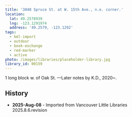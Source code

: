 ```yaml
---
title: '3048 Spruce St. at W. 15th Ave., n.e. corner.'
location:
  lat: 49.2578939
  lng: -123.1291974
  address: '49.2579, -123.1292'
tags:
  - kml-import
  - outdoor
  - book-exchange
  - red-marker
  - active
photo: /images/libraries/placeholder-library.jpg
library_id: 00159
---
```

1 long block w. of Oak St.
—Later notes by K.D., 2020~.

## History
- **2025-Aug-08** - Imported from Vancouver Little Libraries 2025.8.6.revision
